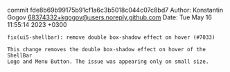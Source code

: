 commit fde8b69b99175b91cf1a6c3b5018c044c07c8bd7
Author: Konstantin Gogov <68374332+kgogov@users.noreply.github.com>
Date:   Tue May 16 11:55:14 2023 +0300

    fix(ui5-shellbar): remove double box-shadow effect on hover (#7033)
    
    This change removes the double box-shadow effect on hover of the ShellBar
    Logo and Menu Button. The issue was appearing only on small size.

